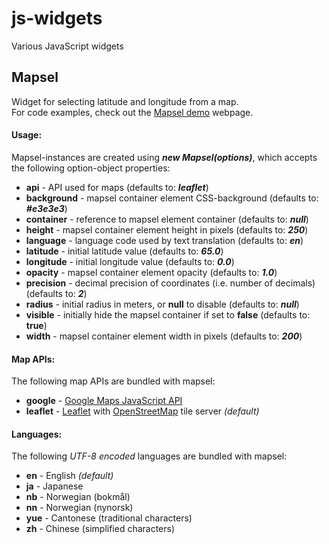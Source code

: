 js-widgets
==========
Various JavaScript widgets

## Mapsel
Widget for selecting latitude and longitude from a map.<br>
For code examples, check out the [Mapsel demo](http://npolar.github.io/js-widgets/mapsel/demo/) webpage.

#### Usage:
Mapsel-instances are created using ***new Mapsel(options)***, which accepts the following option-object properties:

 * **api** - API used for maps (defaults to: ***leaflet***)
 * **background** - mapsel container element CSS-background (defaults to: ***#e3e3e3***)
 * **container** - reference to mapsel element container (defaults to: ***null***)
 * **height** - mapsel container element height in pixels (defaults to: ***250***)
 * **language** - language code used by text translation (defaults to: ***en***)
 * **latitude** - initial latitude value (defaults to: ***65.0***)
 * **longitude** - initial longitude value (defaults to: ***0.0***)
 * **opacity** - mapsel container element opacity (defaults to: ***1.0***)
 * **precision** - decimal precision of coordinates (i.e. number of decimals) (defaults to: ***2***)
 * **radius** - initial radius in meters, or **null** to disable (defaults to: ***null***)
 * **visible** - initially hide the mapsel container if set to **false** (defaults to: **true**)
 * **width** - mapsel container element width in pixels (defaults to: ***200***)

#### Map APIs:
The following map APIs are bundled with mapsel:

 * **google** - [Google Maps JavaScript API](https://developers.google.com/maps/documentation/javascript/)
 * **leaflet** - [Leaflet](http://leafletjs.com) with [OpenStreetMap](https://openstreetmap.org) tile server *(default)*

#### Languages:
The following *UTF-8 encoded* languages are bundled with mapsel:

 * **en** - English *(default)*
 * **ja** - Japanese
 * **nb** - Norwegian (bokmål)
 * **nn** - Norwegian (nynorsk)
 * **yue** - Cantonese (traditional characters)
 * **zh** - Chinese (simplified characters)

